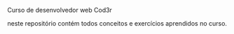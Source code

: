 Curso de desenvolvedor web Cod3r

neste repositório contém todos conceitos e exercícios aprendidos no curso. 

